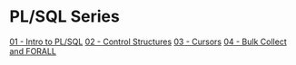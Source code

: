 # PL/SQL Series

[01 - Intro to PL/SQL](./01_PLSQL_Tutorial.md)
[02 - Control Structures](./02_Control_Structures.md)
[03 - Cursors](./03_Cursors.md)
[04 - Bulk Collect and FORALL](./04_Bulk_Collect_and_FORALL.md)
